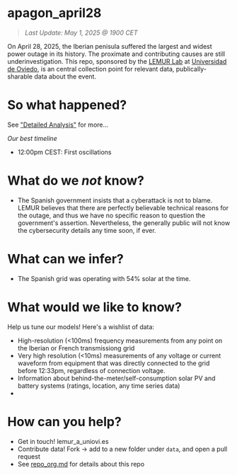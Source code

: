 # apagon_april28

> *Last Update: May 1, 2025 @ 1900 CET*

On April 28, 2025, the Iberian penisula suffered the largest and widest power outage in its history. The proximate and contributing causes are still underinvestigation. This repo, sponsored by the [LEMUR Lab](https://lemuruniovi.com/) at [Universidad de Oviedo](https://www.uniovi.es/), is an central collection point for relevant data, publically-sharable data about the event.



# So what happened?
See ["Detailed Analysis"](detailed_analysis.md) for more...

_Our best timeline_
- 12:00pm CEST: First oscillations


# What do we _not_ know?
- The Spanish government insists that a cyberattack is not to blame. LEMUR believes that there are perfectly believable technical reasons for the outage, and thus we have no specific reason to question the government's assertion. Nevertheless, the generally public will not know the cybersecurity details any time soon, if ever.

# What can we infer?
- The Spanish grid was operating with 54% solar at the time.



# What would we like to know?
Help us tune our models! Here's a wishlist of data:

- High-resolution (<100ms) frequency measurements from any point on the Iberian or French transmissiong grid
- Very high resolution (<10ms) measurements of any voltage or current waveform from equipment that was directly connected to the grid before 12:33pm, regardless of connection voltage.
- Information about behind-the-meter/self-consumption solar PV and battery systems (ratings, location, any time series data)
- 

# How can you help?
- Get in touch! lemur_a_uniovi.es
- Contribute data! Fork -> add to a new folder under `data`, and open a pull request
- See [repo_org.md](repo_org.md) for details about this repo